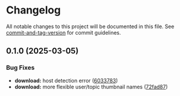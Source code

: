 # Changelog

All notable changes to this project will be documented in this file. See [commit-and-tag-version](https://github.com/absolute-version/commit-and-tag-version) for commit guidelines.

## 0.1.0 (2025-03-05)


### Bug Fixes

* **download:** host detection error ([6033783](https://github.com/battis/myschoolapp-reporting/commit/6033783c07cc887ea1bbae0e19a07947fa97af7c))
* **download:** more flexible user/topic thumbnail names ([72fad87](https://github.com/battis/myschoolapp-reporting/commit/72fad87f8c7e4f158794dcc76d86cfd5c87860f2))
